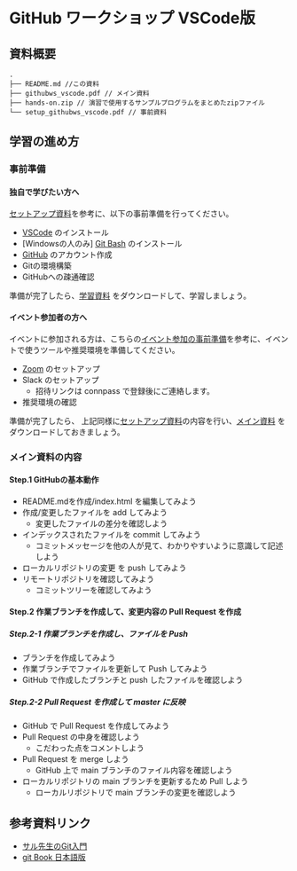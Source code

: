 # GitHub ワークショップ VSCode版

## 資料概要

```
.
├── README.md //この資料
├── githubws_vscode.pdf // メイン資料
├── hands-on.zip // 演習で使用するサンプルプログラムをまとめたzipファイル
└── setup_githubws_vscode.pdf // 事前資料

```

## 学習の進め方

### 事前準備

#### 独自で学びたい方へ

[セットアップ資料](./setup_githubws_vscode.pdf)を参考に、以下の事前準備を行ってください。

- [VSCode](https://code.visualstudio.com/download) のインストール
- [Windowsの人のみ] [Git Bash](https://gitforwindows.org/) のインストール
- [GitHub](https://github.co.jp/) のアカウント作成
- Gitの環境構築
- GitHubへの疎通確認

準備が完了したら、[学習資料](./githubws_vscode.pdf) をダウンロードして、学習しましょう。


#### イベント参加者の方へ

イベントに参加される方は、こちらの[イベント参加の事前準備](https://github.com/hackujp/setup_for_event/blob/main/setup_tools_for_event.pdf)を参考に、イベントで使うツールや推奨環境を準備してください。

- [Zoom](https://zoom.us/) のセットアップ
- Slack のセットアップ
  - 招待リンクは connpass で登録後にご連絡します。
- 推奨環境の確認

準備が完了したら、
上記同様に[セットアップ資料](./setup_githubws_vscode.pdf)の内容を行い、[メイン資料](./githubws_vscode.pdf) をダウンロードしておきましょう。

### メイン資料の内容

#### Step.1 GitHubの基本動作

- README.mdを作成/index.html を編集してみよう
- 作成/変更したファイルを add してみよう
	- 変更したファイルの差分を確認しよう
- インデックスされたファイルを commit してみよう
	- コミットメッセージを他の人が見て、わかりやすいように意識して記述しよう
- ローカルリポジトリの変更 を push してみよう
- リモートリポジトリを確認してみよう
	- コミットツリーを確認してみよう

#### Step.2 作業ブランチを作成して、変更内容の Pull Request を作成

##### Step.2-1 作業ブランチを作成し、ファイルを Push
- ブランチを作成してみよう
- 作業ブランチでファイルを更新して Push してみよう
- GitHub で作成したブランチと push したファイルを確認しよう
 
##### Step.2-2 Pull Request を作成して master に反映
- GitHub で Pull Request を作成してみよう
- Pull Request の中身を確認しよう
	- こだわった点をコメントしよう
- Pull Request を merge しよう
	- GitHub 上で main ブランチのファイル内容を確認しよう
- ローカルリポジトリの main ブランチを更新するため Pull しよう
	- ローカルリポジトリで main ブランチの変更を確認しよう

## 参考資料リンク
- [サル先生のGit入門](https://backlog.com/ja/git-tutorial/)
- [git Book 日本語版](https://git-scm.com/book/ja/v2)
